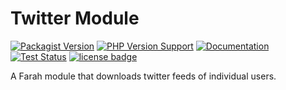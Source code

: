 Twitter Module
==============
[![Packagist Version](https://img.shields.io/packagist/v/slothsoft/twitter)](https://packagist.org/packages/slothsoft/twitter)
[![PHP Version Support](https://img.shields.io/packagist/php-v/slothsoft/twitter)](https://www.php.net/)
[![Documentation](https://img.shields.io/badge/docs-reference-blue.svg)](https://faulo.github.io/slothsoft-twitter/)
[![Test Status](https://github.com/Faulo/slothsoft-twitter/actions/workflows/ci-tests.yml/badge.svg)](https://github.com/Faulo/slothsoft-twitter/actions/workflows/ci-tests.yml)
[![license badge](https://img.shields.io/badge/license-MIT-green.svg)](LICENSE)

A Farah module that downloads twitter feeds of individual users.